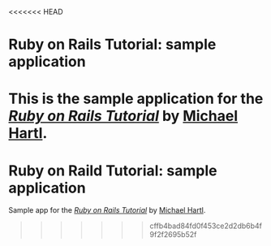 <<<<<<< HEAD
# Ruby on Rails Tutorial: sample application

This is the sample application for
the [*Ruby on Rails Tutorial*](http://railstutorial.org/)
by [Michael Hartl](http://michaelhartl.com/).
=======
# Ruby on Raild Tutorial: sample application

Sample app for
the [*Ruby on Rails Tutorial*](http://railstutorial.org/)
by [Michael Hartl](http://michaelhartl.com/).
>>>>>>> cffb4bad84fd0f453ce2d2db6b4f9f2f2695b52f
